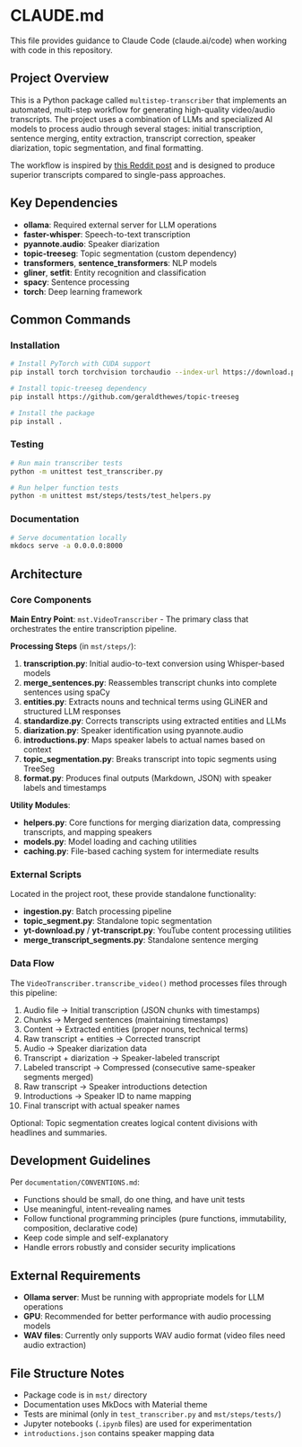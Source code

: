 # CLAUDE.md

This file provides guidance to Claude Code (claude.ai/code) when working with code in this repository.

## Project Overview

This is a Python package called `multistep-transcriber` that implements an automated, multi-step workflow for generating high-quality video/audio transcripts. The project uses a combination of LLMs and specialized AI models to process audio through several stages: initial transcription, sentence merging, entity extraction, transcript correction, speaker diarization, topic segmentation, and final formatting.

The workflow is inspired by [this Reddit post](https://www.reddit.com/r/LocalLLaMA/comments/1g2vhy3/creating_very_highquality_transcripts_with/) and is designed to produce superior transcripts compared to single-pass approaches.

## Key Dependencies

- **ollama**: Required external server for LLM operations
- **faster-whisper**: Speech-to-text transcription
- **pyannote.audio**: Speaker diarization
- **topic-treeseg**: Topic segmentation (custom dependency)
- **transformers**, **sentence_transformers**: NLP models
- **gliner**, **setfit**: Entity recognition and classification
- **spacy**: Sentence processing
- **torch**: Deep learning framework

## Common Commands

### Installation
```bash
# Install PyTorch with CUDA support
pip install torch torchvision torchaudio --index-url https://download.pytorch.org/whl/cu126

# Install topic-treeseg dependency
pip install https://github.com/geraldthewes/topic-treeseg 

# Install the package
pip install .
```

### Testing
```bash
# Run main transcriber tests
python -m unittest test_transcriber.py

# Run helper function tests
python -m unittest mst/steps/tests/test_helpers.py
```

### Documentation
```bash
# Serve documentation locally
mkdocs serve -a 0.0.0.0:8000
```

## Architecture

### Core Components

**Main Entry Point**: `mst.VideoTranscriber` - The primary class that orchestrates the entire transcription pipeline.

**Processing Steps** (in `mst/steps/`):
1. **transcription.py**: Initial audio-to-text conversion using Whisper-based models
2. **merge_sentences.py**: Reassembles transcript chunks into complete sentences using spaCy
3. **entities.py**: Extracts nouns and technical terms using GLiNER and structured LLM responses
4. **standardize.py**: Corrects transcripts using extracted entities and LLMs
5. **diarization.py**: Speaker identification using pyannote.audio
6. **introductions.py**: Maps speaker labels to actual names based on context
7. **topic_segmentation.py**: Breaks transcript into topic segments using TreeSeg
8. **format.py**: Produces final outputs (Markdown, JSON) with speaker labels and timestamps

**Utility Modules**:
- **helpers.py**: Core functions for merging diarization data, compressing transcripts, and mapping speakers
- **models.py**: Model loading and caching utilities
- **caching.py**: File-based caching system for intermediate results

### External Scripts

Located in the project root, these provide standalone functionality:
- **ingestion.py**: Batch processing pipeline
- **topic_segment.py**: Standalone topic segmentation
- **yt-download.py** / **yt-transcript.py**: YouTube content processing utilities
- **merge_transcript_segments.py**: Standalone sentence merging

### Data Flow

The `VideoTranscriber.transcribe_video()` method processes files through this pipeline:

1. Audio file → Initial transcription (JSON chunks with timestamps)
2. Chunks → Merged sentences (maintaining timestamps)
3. Content → Extracted entities (proper nouns, technical terms)
4. Raw transcript + entities → Corrected transcript
5. Audio → Speaker diarization data
6. Transcript + diarization → Speaker-labeled transcript
7. Labeled transcript → Compressed (consecutive same-speaker segments merged)
8. Raw transcript → Speaker introductions detection
9. Introductions → Speaker ID to name mapping
10. Final transcript with actual speaker names

Optional: Topic segmentation creates logical content divisions with headlines and summaries.

## Development Guidelines

Per `documentation/CONVENTIONS.md`:
- Functions should be small, do one thing, and have unit tests
- Use meaningful, intent-revealing names
- Follow functional programming principles (pure functions, immutability, composition, declarative code)
- Keep code simple and self-explanatory
- Handle errors robustly and consider security implications

## External Requirements

- **Ollama server**: Must be running with appropriate models for LLM operations
- **GPU**: Recommended for better performance with audio processing models
- **WAV files**: Currently only supports WAV audio format (video files need audio extraction)

## File Structure Notes

- Package code is in `mst/` directory
- Documentation uses MkDocs with Material theme
- Tests are minimal (only in `test_transcriber.py` and `mst/steps/tests/`)
- Jupyter notebooks (`.ipynb` files) are used for experimentation
- `introductions.json` contains speaker mapping data